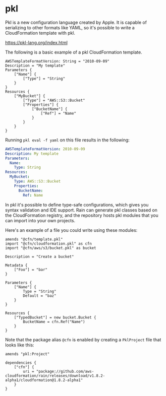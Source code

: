 # pkl

Pkl is a new configuration language created by Apple. It is capable of serializing to other formats like YAML, so it's possible to write a CloudFormation template with pkl.

https://pkl-lang.org/index.html

The following is a basic example of a pkl CloudFormation template.

```pkl
AWSTemplateFormatVersion: String = "2010-09-09"
Description = "My template"
Parameters {
    ["Name"] {
        ["Type"] = "String"
    }
}
Resources {
    ["MyBucket"] {
        ["Type"] = "AWS::S3::Bucket"
        ["Properties"] {
            ["BucketName"] {
                ["Ref"] = "Name"
            }
        }
    }
}
```

Running `pkl eval -f yaml` on this file results in the following:

```yaml
AWSTemplateFormatVersion: 2010-09-09
Description: My template
Parameters:
  Name:
    Type: String
Resources:
  MyBucket:
    Type: AWS::S3::Bucket
    Properties:
      BucketName:
        Ref: Name
```

In pkl it's possible to define type-safe configurations, which gives you syntax
validation and IDE support. Rain can generate pkl classes based on the
CloudFormation registry, and the repository hosts pkl modules that you can
import into your own projects.

Here's an example of a file you could write using these modules:

```pkl
amends "@cfn/template.pkl"
import "@cfn/cloudformation.pkl" as cfn
import "@cfn/aws/s3/bucket.pkl" as bucket

Description = "Create a bucket"

Metadata { 
    ["Foo"] = "bar"
}

Parameters {
    ["Name"] {
        Type = "String"
        Default = "baz"
    }
}

Resources {
    ["TypedBucket"] = new bucket.Bucket {
        BucketName = cfn.Ref("Name")
    }
}
```

Note that the package alias `@cfn` is enabled by creating a `PklProject` file that looks like this:

```pkl
amends "pkl:Project"

dependencies {
    ["cfn"] {
        uri = "package://github.com/aws-cloudformation/rain/releases/download/v1.8.2-alpha1/cloudformation@1.8.2-alpha1"
    }
}
```

